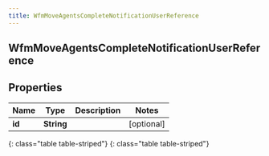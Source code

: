 ```yaml
---
title: WfmMoveAgentsCompleteNotificationUserReference
---
```

## WfmMoveAgentsCompleteNotificationUserReference


## Properties

| Name | Type | Description | Notes |
| ------------ | ------------- | ------------- | ------------- |
| **id** | **String** |  |  [optional] |
{: class="table table-striped"}
{: class="table table-striped"}


